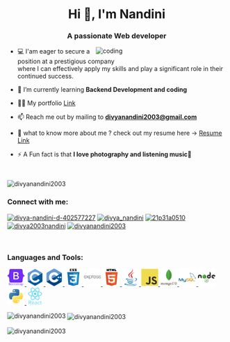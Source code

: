 <h1 align="center">Hi 👋, I'm Nandini</h1>
<h3 align="center">A passionate Web developer</h3>

<img align="right" alt="coding" width="300" src="https://cdn.dribbble.com/users/1364029/screenshots/16093268/media/68e82a7fb4904614a9066d6b540c14b2.gif">

- 💻 I'am eager to secure a position at a prestigious company <br> where I can effectively apply my skills and play a significant role in their continued success.

- 🌱 I’m currently learning **Backend Development and coding**

- 👨‍💻 My portfolio <a href="https://master--sparkling-lily-8d02f2.netlify.app/" target="blank"> Link</a>
  

- 📫 Reach me out by mailing to **divyanandini2003@gmail.com**

- 📄 what to know more about me ? check out my resume here -> 
<a href="https://drive.google.com/file/d/1m442IzcyY_Kfor1GHKJfEYRCrgI9dIZh/view?usp=sharing" target="blank">Resume Link</a>
  

- ⚡ A Fun fact is that **I love photography and listening music🎵**
  
<br>
<p align="left"> <img src="https://komarev.com/ghpvc/?username=divyanandini2003&label=Profile%20views&color=0e75b6&style=flat" alt="divyanandini2003" /> </p>

<h3 align="left">Connect with me:</h3>
<p align="left">
<a href="https://linkedin.com/in/divya-nandini-d-402577227" target="blank"><img align="center" src="https://raw.githubusercontent.com/rahuldkjain/github-profile-readme-generator/master/src/images/icons/Social/linked-in-alt.svg" alt="divya-nandini-d-402577227" height="30" width="40" /></a>
<a href="https://www.codechef.com/users/divya_nandini" target="blank"><img align="center" src="https://cdn.jsdelivr.net/npm/simple-icons@3.1.0/icons/codechef.svg" alt="divya_nandini" height="30" width="40" /></a>
<a href="https://www.hackerrank.com/21p31a0510" target="blank"><img align="center" src="https://raw.githubusercontent.com/rahuldkjain/github-profile-readme-generator/master/src/images/icons/Social/hackerrank.svg" alt="21p31a0510" height="30" width="40" /></a>
<a href="https://www.leetcode.com/divya2003nandini" target="blank"><img align="center" src="https://raw.githubusercontent.com/rahuldkjain/github-profile-readme-generator/master/src/images/icons/Social/leet-code.svg" alt="divya2003nandini" height="30" width="40" /></a>
<a href="https://auth.geeksforgeeks.org/user/divyanandini2003" target="blank"><img align="center" src="https://raw.githubusercontent.com/rahuldkjain/github-profile-readme-generator/master/src/images/icons/Social/geeks-for-geeks.svg" alt="divyanandini2003" height="30" width="40" /></a>
</p>
<br>
<h3 align="left">Languages and Tools:</h3>
<p align="left"> <a href="https://getbootstrap.com" target="_blank" rel="noreferrer"> <img src="https://raw.githubusercontent.com/devicons/devicon/master/icons/bootstrap/bootstrap-plain-wordmark.svg" alt="bootstrap" width="40" height="40"/> </a> <a href="https://www.cprogramming.com/" target="_blank" rel="noreferrer"> <img src="https://raw.githubusercontent.com/devicons/devicon/master/icons/c/c-original.svg" alt="c" width="40" height="40"/> </a> <a href="https://www.w3schools.com/cpp/" target="_blank" rel="noreferrer"> <img src="https://raw.githubusercontent.com/devicons/devicon/master/icons/cplusplus/cplusplus-original.svg" alt="cplusplus" width="40" height="40"/> </a> <a href="https://www.w3schools.com/css/" target="_blank" rel="noreferrer"> <img src="https://raw.githubusercontent.com/devicons/devicon/master/icons/css3/css3-original-wordmark.svg" alt="css3" width="40" height="40"/> </a> <a href="https://expressjs.com" target="_blank" rel="noreferrer"> <img src="https://raw.githubusercontent.com/devicons/devicon/master/icons/express/express-original-wordmark.svg" alt="express" width="40" height="40"/> </a> <a href="https://www.w3.org/html/" target="_blank" rel="noreferrer"> <img src="https://raw.githubusercontent.com/devicons/devicon/master/icons/html5/html5-original-wordmark.svg" alt="html5" width="40" height="40"/> </a> <a href="https://www.java.com" target="_blank" rel="noreferrer"> <img src="https://raw.githubusercontent.com/devicons/devicon/master/icons/java/java-original.svg" alt="java" width="40" height="40"/> </a> <a href="https://developer.mozilla.org/en-US/docs/Web/JavaScript" target="_blank" rel="noreferrer"> <img src="https://raw.githubusercontent.com/devicons/devicon/master/icons/javascript/javascript-original.svg" alt="javascript" width="40" height="40"/> </a> <a href="https://www.mongodb.com/" target="_blank" rel="noreferrer"> <img src="https://raw.githubusercontent.com/devicons/devicon/master/icons/mongodb/mongodb-original-wordmark.svg" alt="mongodb" width="40" height="40"/> </a> <a href="https://www.mysql.com/" target="_blank" rel="noreferrer"> <img src="https://raw.githubusercontent.com/devicons/devicon/master/icons/mysql/mysql-original-wordmark.svg" alt="mysql" width="40" height="40"/> </a> <a href="https://nodejs.org" target="_blank" rel="noreferrer"> <img src="https://raw.githubusercontent.com/devicons/devicon/master/icons/nodejs/nodejs-original-wordmark.svg" alt="nodejs" width="40" height="40"/> </a> <a href="https://www.python.org" target="_blank" rel="noreferrer"> <img src="https://raw.githubusercontent.com/devicons/devicon/master/icons/python/python-original.svg" alt="python" width="40" height="40"/> </a> <a href="https://reactjs.org/" target="_blank" rel="noreferrer"> <img src="https://raw.githubusercontent.com/devicons/devicon/master/icons/react/react-original-wordmark.svg" alt="react" width="40" height="40"/> </a> </p>

<p><img align="left" src="https://github-readme-stats.vercel.app/api/top-langs?username=divyanandini2003&show_icons=true&locale=en&layout=compact" alt="divyanandini2003" /></p>

<p>&nbsp;<img align="center" src="https://github-readme-stats.vercel.app/api?username=divyanandini2003&show_icons=true&locale=en" alt="divyanandini2003" /></p>

<p><img align="center" src="https://github-readme-streak-stats.herokuapp.com/?user=divyanandini2003&" alt="divyanandini2003" /></p>
